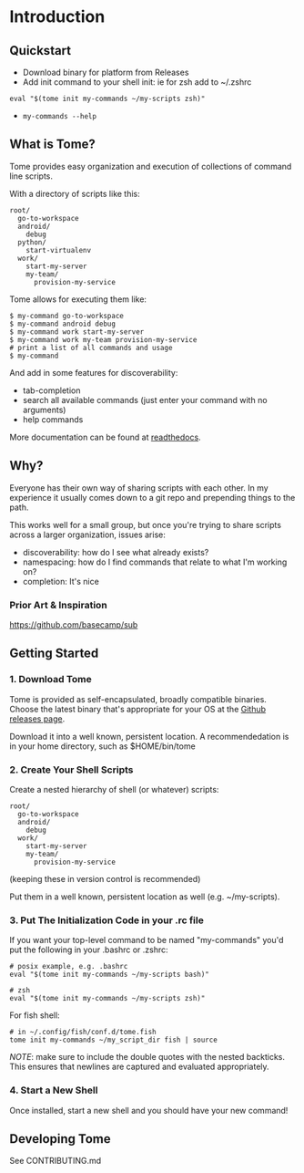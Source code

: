 # Introduction

## Quickstart
- Download binary for platform from Releases
- Add init command to your shell init: ie for zsh add to ~/.zshrc
```
eval "$(tome init my-commands ~/my-scripts zsh)"
```
- `my-commands --help`

## What is Tome?

Tome provides easy organization and execution of collections of command line scripts.

With a directory of scripts like this:

```
root/
  go-to-workspace
  android/
    debug
  python/
    start-virtualenv
  work/
    start-my-server
    my-team/
      provision-my-service
```

Tome allows for executing them like:

```
$ my-command go-to-workspace
$ my-command android debug
$ my-command work start-my-server
$ my-command work my-team provision-my-service
# print a list of all commands and usage
$ my-command
```

And add in some features for discoverability:

* tab-completion
* search all available commands (just enter your command with no arguments)
* help commands

More documentation can be found at [readthedocs](https://tome-scripts.readthedocs.org/).

## Why?

Everyone has their own way of sharing scripts with each other. In my experience it usually comes down to a git repo and prepending things to the path.

This works well for a small group, but once you're trying to share scripts across a larger organization, issues arise:

* discoverability: how do I see what already exists?
* namespacing: how do I find commands that relate to what I'm working on?
* completion: It's nice

### Prior Art & Inspiration
https://github.com/basecamp/sub

## Getting Started

### 1. Download Tome

Tome is provided as self-encapsulated, broadly compatible binaries. Choose the latest binary that's appropriate for your OS at the [Github releases page](https://github.com/toumorokoshi/tome/releases).

Download it into a well known, persistent location. A recommendedation is in your home directory, such as $HOME/bin/tome

### 2. Create Your Shell Scripts

Create a nested hierarchy of shell (or whatever) scripts:

```
root/
  go-to-workspace
  android/
    debug
  work/
    start-my-server
    my-team/
      provision-my-service
```

(keeping these in version control is recommended)

Put them in a well known, persistent location as well (e.g. ~/my-scripts).

### 3. Put The Initialization Code in your .rc file

If you want your top-level command
to be named "my-commands" you'd put the following in your .bashrc or .zshrc:

```
# posix example, e.g. .bashrc
eval "$(tome init my-commands ~/my-scripts bash)"

# zsh
eval "$(tome init my-commands ~/my-scripts zsh)"
```

For fish shell:
```
# in ~/.config/fish/conf.d/tome.fish
tome init my-commands ~/my_script_dir fish | source
```

*NOTE*: make sure to include the double quotes with the nested backticks. This ensures that newlines are captured
and evaluated appropriately.

### 4. Start a New Shell

Once installed, start a new shell and you should have your new command!

## Developing Tome

See CONTRIBUTING.md

